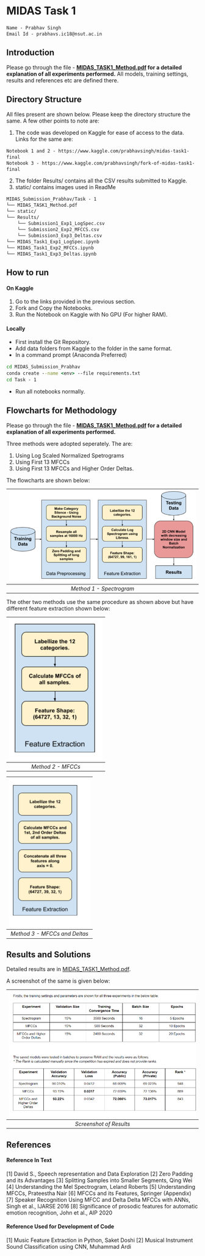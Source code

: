 ﻿
﻿

# **MIDAS Task 1**

```
Name - Prabhav Singh
Email Id - prabhavs.ic18@nsut.ac.in
```

## Introduction

Please go through the file - **[MIDAS_TASK1_Method.pdf](https://github.com/Prabhav55221/MIDAS_Submission_Prabhav/blob/master/Task%20-%201/MIDAS_TASK1_Method.pdf"MIDAS_TASL1_Method.pdf") for a detailed explanation of all experiments performed.**
All models, training settings, results and references etc are defined there.

## Directory Structure

All files present are shown below. Please keep the directory structure the same. A few other points to note are:
1. The code was developed on Kaggle for ease of access to the data. Links for the same are:
```
Notebook 1 and 2 - https://www.kaggle.com/prabhavsingh/midas-task1-final
Notebook 3 - https://www.kaggle.com/prabhavsingh/fork-of-midas-task1-final
```
2. The folder Results/ contains all the CSV results submitted to Kaggle.
3. static/ contains images used in ReadMe

```
MIDAS_Submission_Prabhav/Task - 1
└── MIDAS_TASK1_Method.pdf
└── static/
└── Results/
	└── Submission1_Exp1_LogSpec.csv
	└── Submission2_Exp2_MFCCS.csv
	└── Submission3_Exp3_Deltas.csv
└── MIDAS_Task1_Exp1_LogSpec.ipynb
└── MIDAS_Task1_Exp2_MFCCs.ipynb
└── MIDAS_Task1_Exp3_Deltas.ipynb
```

## How to run

####  On Kaggle

1. Go to the links provided in the previous section.
2. Fork and Copy the Notebooks.
3. Run the Notebook on Kaggle with No GPU (For higher RAM).

#### Locally

 - First install the Git Repository.
 - Add data folders from Kaggle to the folder in the same format.
 - In a command prompt (Anaconda Preferred)
 ``` cmd
cd MIDAS_Submission_Prabhav
conda create --name <env> --file requirements.txt
cd Task - 1
```
- Run all notebooks normally.

## Flowcharts for Methodology

Please go through the file - **[MIDAS_TASK1_Method.pdf](https://github.com/Prabhav55221/MIDAS_Submission_Prabhav/blob/master/Task%20-%201/MIDAS_TASK1_Method.pdf"MIDAS_TASL1_Method.pdf") for a detailed explanation of all experiments performed.**

Three methods were adopted seperately. The are:
1. Using Log Scaled Normalized Spetrograms
2. Using First 13 MFCCs
3. Using First 13 MFCCs and Higher Order Deltas.

The flowcharts are shown below:

| ![flow.png](https://github.com/Prabhav55221/MIDAS_Submission_Prabhav/blob/master/Task%20-%201/static/flow.png) | 
|:--:| 
| *Method 1 - Spectrogram* |

The other two methods use the same procedure as shown above but have different feature extraction shown below:

| ![flow1.png](https://github.com/Prabhav55221/MIDAS_Submission_Prabhav/blob/master/Task%20-%201/static/flow1.png) | 
|:--:| 
| *Method 2 - MFCCs* |

| ![flow2.png](https://github.com/Prabhav55221/MIDAS_Submission_Prabhav/blob/master/Task%20-%201/static/flow2.png) | 
|:--:| 
| *Method 3 - MFCCs and Deltas* |


## Results and Solutions

Detailed results are in  [MIDAS_TASK1_Method.pdf](https://github.com/Prabhav55221/MIDAS_Submission_Prabhav/blob/master/Task%20-%201/MIDAS_TASK1_Method.pdf"MIDAS_TASL1_Method.pdf").

A screenshot of the same is given below:

| ![results.png](https://github.com/Prabhav55221/MIDAS_Submission_Prabhav/blob/master/Task%20-%201/static/results.png) | 
|:--:| 
| *Screenshot of Results* |


## References

#### Reference In Text

[1] David S., Speech representation and Data Exploration
[2] Zero Padding and its Advantages
[3] Splitting Samples into Smaller Segments, Qing Wei
[4] Understanding the Mel Spectrogram, Leland Roberts
[5] Understanding MFCCs, Prateestha Nair
[6] MFCCs and its Features, Springer (Appendix) 
[7] Speaker Recognition Using MFCC and Delta Delta MFCCs with ANNs, Singh et al., IJARSE 2016
[8] Significance of prosodic features for automatic emotion recognition, John et al., AIP 2020

#### Reference Used for Development of Code

[1] Music Feature Extraction in Python, Saket Doshi
[2] Musical Instrument Sound Classification using CNN, Muhammad Ardi

